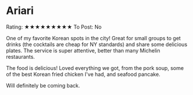 # Ariari

Rating: ★★★★★★★★★
To Post: No

One of my favorite Korean spots in the city! Great for small groups to get drinks (the cocktails are cheap for NY standards) and share some delicious plates. The service is super attentive, better than many Michelin restaurants.

The food is delicious! Loved everything we got, from the pork soup, some of the best Korean fried chicken I've had, and seafood pancake.

Will definitely be coming back.